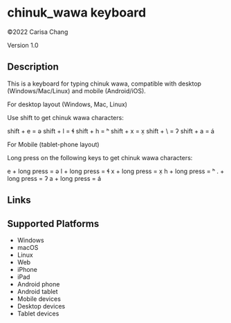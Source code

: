 chinuk_wawa keyboard
==============

©2022 Carisa Chang

Version 1.0

Description
-----------
This is a keyboard for typing chinuk wawa, compatible with desktop (Windows/Mac/Linux) and mobile (Android/iOS).

For desktop layout (Windows, Mac, Linux)

Use shift to get chinuk wawa characters:

shift + e = ə
shift + l = ɬ
shift + h = ʰ
shift + x = x̣
shift + \ = ʔ
shift + a = á

For Mobile (tablet-phone layout)

Long press on the following keys to get chinuk wawa characters:

e + long press = ə
l + long press = ɬ
x + long press = x̣
h + long press = ʰ
. + long press = ʔ
a + long press = á


Links
-----

Supported Platforms
-------------------
 * Windows
 * macOS
 * Linux
 * Web
 * iPhone
 * iPad
 * Android phone
 * Android tablet
 * Mobile devices
 * Desktop devices
 * Tablet devices

